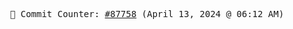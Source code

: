 <p align="center">
    <samp>
        📮 Commit Counter: <a href="https://github.com/Javascript-void0/Javascript-void0/commits/main">#87758</a> (April 13, 2024 @ 06:12 AM)
    </samp>
</p>